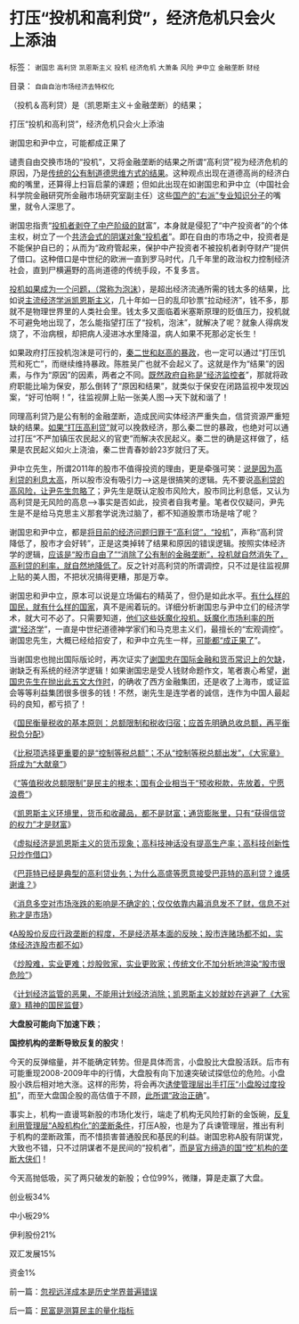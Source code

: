 # 打压“投机和高利贷”，经济危机只会火上添油

标签： `谢国忠` `高利贷` `凯恩斯主义` `投机` `经济危机` `大萧条` `风险` `尹中立` `金融垄断` `财经` 

目录： `自由自治市场经济去特权化`

（投机＆高利贷）是（凯恩斯主义＋金融垄断）的结果；

打压“投机和高利贷”，经济危机只会火上添油

谢国忠和尹中立，可能都成正果了



谴责自由交换市场的“投机”，又将金融垄断的结果之所谓“高利贷”视为经济危机的原因，乃是[传统的公有制道德思维方式的结果](../../../2011/8/27/基督教的反犹主义和马克思主义.md)。这种观点出现在道德高尚的经济白痴的嘴里，还算得上扫盲启蒙的课题；但如此出现在如谢国忠和尹中立（中国社会科学院金融研究所金融市场研究室副主任）这些[国产的“右派”专业知识分子](../../../2010/12/27/文革“知识越多越反动”错在那里？.md)的嘴里，就令人深思了。

谢国忠指责“[投机者剥夺了中产阶级的财](../../../2010/11/29/计划经济的胡汉三又想回来了.md)富”，本身就是侵犯了“中产投资者”的个体主权，树立了一个[共济会式的阴谋对象“投机者](../../../2011/8/28/华人和犹太人的“万恶的资本”是从那里积累的？.md)”。即在自由的市场之中，投资者是不能保护自已的；从而为“政府管起来，保护中产投资者不被投机者剥夺财产”提供了借口。这种借口是中世纪的欧洲一直到罗马时代，几千年里的政治权力控制经济社会，直到尸横遍野的高尚道德的传统手段，不复多言。

[投机如果成为一个问题，（常称为泡沫](../../../2011/8/26/基督教对高利贷和投机的偏见.md)），是超出经济流通所需的钱太多的结果，比如说[主流经济学派凯恩斯主义](../../../2011/8/25/诺贝尔奖最应颁给张五常及其分子们.md)，几十年如一日的乱印钞票“拉动经济”，钱不多，那就不是物理世界里的人类社会里。钱太多又面临着米塞斯原理的贬值压力，投机就不可避免地出现了，怎么能指望打压了“投机，泡沫”，就解决了呢？就象人得病发烧了，不治病根，却把病人浸进冰水里降温，病人如果不死那必定长生！

如果政府打压投机泡沫是可行的，[秦二世和赵高的暴政](../../../2010/6/8/民主和专制优劣比较约束定理;商鞅变法和最失败的法家.md)，也一定可以通过“打压饥荒和死亡”，而继续维持暴政。陈胜吴广也就不会起义了。这就是作为“结果”的因素，与作为“原因”的因素，两者之不同。[既然政府自称是“经济监控者](../../../2009/8/2/行政监管无法减少腐败，无法控制特权最大化定律.md)”，那就将政府职能比喻为保安，那么倒转了“原因和结果”，就类似于保安在闭路监视中发现凶案，“好可怕啊！”，往监视屏上贴一张美人图——>天下就和谐了！



同理高利贷乃是公有制的金融垄断，造成民间实体经济严重失血，信贷资源严重短缺的结果。[如果“打压高利贷”](../../../2011/8/24/（负利率＋禁止高利贷）＝取缔（货币&nbsp;&amp;&nbsp;储蓄）.md)就可以挽救经济，那么秦二世的暴政，也绝对可以通过打压“不严加镇压农民起义的官吏”而解决农民起义。秦二世的确是这样做了，结果是农民起义如火上浇油，秦二世青春妙龄23岁就归了天。

尹中立先生，所谓2011年的股市不值得投资的理由，更是牵强可笑：[说是因为高利贷的利息太高](../../../2011/8/13/高利贷救世界；金融垄断是命门.md)，所以股市没有吸引力——>这是很搞笑的逻辑。先不要说[高利贷的高风险，让尹先生忽略了](../../../2011/6/23/高利贷是风险投资；有息存款的本质就是高利贷；.md)；尹先生是既认定股市风险大，股市同比利息低，又认为高利贷是无风险的高息——>事实是否如此，投资者自我考量。笔者仅仅疑问，尹先生是不是给马克思主义那套学说洗过脑了，都不知道股票市场是啥了呢？

谢国忠和尹中立，都是[将目前的经济问题归罪于“高利贷”，“投机](../../../2011/8/13/高利贷救世界；金融垄断是命门.md)”，声称“高利贷降低了，股市才会好转”，正是这类掉转了结果和原因的错误逻辑。按照实体经济学的逻辑，[应该是“股市自由了”“消除了公有制的金融垄断”，投机就自然消失了，高利贷的利率，就自然地降低了](../../../2011/6/22/市场经济没有通货膨胀和经济危机.md)。反之针对高利贷的所谓调控，只不过是往监视屏上贴的美人图，不把状况搞得更糟，那是万幸。

谢国忠和尹中立，原本可以说是立场偏右的精英了，但仍是如此水平。[有什么样的国民，就有什么样的国家](../../../2011/6/11/消费者不能保护自已吗？监管必不可少吗？.md)，真不是闹着玩的。详细分析谢国忠与尹中立们的经济学术，就大可不必了。只需要知道，[他们这些妖魔化投机，妖魔化市场利率的所谓“经济学](../../../2011/6/22/有高利贷就没有产能过剩，没有通货膨胀；没有经济周期.md)”，一直是中世纪道德神学家们和马克思主义们，最擅长的“宏观调控”。谢国忠先生，大概已经给招安了，和尹中立先生一样，[可能都“成正果了](../../../2009/10/21/人，鬼.md)”。

当谢国忠也抛出国际版论时，再次证实了[谢国忠在国际金融和货币常识上的欠缺](../../../2010/10/8/谢国忠的货币和汇率的常识错误.md)，谢缺乏有系统的经济学逻辑！如果谢国忠是受人钱财命题作文，笔者衷心希望，[谢国忠先生在抛出此五文大作时](../../../2009/9/20/谢国忠等城镇化拉动GDP论可能灾难性结果.md)，的确收了西方金融集团，还是收了上海市，或证监会等等利益集团很多很多的钱！不然，谢先生是连学者的诚信，连作为中国人最起码的良知，都亏损了！



《[国民衡量税收的基本原则：总额限制和税收归宿；应首先明确总收总额，再平衡税负分配](../../../2011/8/25/税收总额限制和税负归宿.md)》

《[比税项选择更重要的是“控制等税总额”；不从“控制等税总额出发”，《大宪章》将成为“大献章”](../../../2011/8/25/不控制税收总额，《大宪章》将成“大献章”.md)》

《[“等值税收总额限制”是民主的根本；国有企业相当于“预收税款，先放着，宁愿浪费”](../../../2011/8/30/“等值税收总额限制”和国有企业和调控政策.md)》

《[凯恩斯主义环境里，货币和收藏品，都不是财富；通货膨胀里，只有“获得信贷的权力”才是财富](../../../2011/8/31/凯恩斯主义中，松下幸之助半仓发横财！.md)》

《[虚拟经济是凯恩斯主义的货币现象；高科技神话没有提高生产率；高科技创新性只炒作借口](../../../2011/9/1/乔布斯只是一种货币现象.md)》

《[巴菲特已经是典型的高利贷业务；为什么高盛等愿意接受巴菲特的高利贷？谁感谢谁？](../../../2011/9/2/巴菲特主营高利贷,已经十年了!.md)》

《[消息多空对市场涨跌的影响是不确定的；仅仅依靠内幕消息发不了财，信息不对称才是市场](../../../2011/9/15/内幕消息操纵不了市场.md)》

《[A股股价反应行政垄断的程度，不是经济基本面的反映；股市连赌场都不如，实体经济连股市都不如](../../../2011/9/15/股市连赌场都不如，实体经济连股市都不如.md)》

《[炒股难，实业更难；炒股败家，实业更败家；传统文化不加分析地渲染“股市很危险”](../../../2011/9/19/炒股败家，实业更败家.md)》

《[计划经济监管的恶果，不能用计划经济消除；凯恩斯主义妙就妙在逃避了《大宪章》精神的国民监督](../../../2011/9/19/鱼精蛋白，监管的恶果,用万能的监管“纠正”.md)》



**大盘股可能向下加速下跌**；

**国控机构的垄断导致反复的股灾**！

今天的反弹缩量，并不能确定转势。但是具体而言，小盘股比大盘股活跃。后市有可能重现2008-2009年中的行情，大盘股有向下加速突破试探低位的危险。小盘股小跌后相对地大涨。这样的形势，将会再次[诱使管理层出手打压“小盘股过度投机](../../../2011/7/25/牛市是散户监管管理层缔造的.md)”，而至大盘国企股的高估值于不顾，[此所谓“政治正确](../../../2009/12/14/中央军在讲政治！护盘呢！.md)”。

事实上，机构一直谩骂新股的市场化发行，端走了机构无风险打新的金饭碗，[反复利用管理层“A股机构化”的垄断条件](../../../2011/6/20/管理层应反思为“A股机构化”而妖魔化散户.md)，打压A股，也是为了兵谏管理层，推出有利于机构的垄断政策，而不惜损害普通股民和基民的利益。谢国忠称A股有阴谋党，大致也不错，只不过阴谋者不是民间的“投机者”，[而是官方缔造的国“控”机构的垄断大侠们](../../../2008/9/23/可能拆分基金公司才能真正救市.md)！

今天高抛低吸，买了两只破发的新股；仓位99%，微赚，算是走赢了大盘。

创业板34%

中小板29%

伊利股份21%

双汇发展15%

资金1%





前一篇：[忽视远洋成本是历史学界普遍错误](../../../2011/9/20/忽视远洋成本是历史学界普遍错误.md)

后一篇：[民富是测算民主的量化指标](../../../2011/9/21/民富是测算民主的量化指标.md)